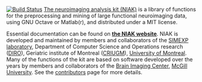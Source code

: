 [![Build Status](https://travis-ci.org/SIMEXP/niak.svg?branch=master)](https://travis-ci.org/SIMEXP/niak)
[The neuroimaging analysis kit (NIAK)](http://niak.simexp-lab.org) is a library of functions for the preprocessing and mining of large functional neuroimaging data, using GNU Octave or Matlab(r), and distributed under a MIT license. 

Essential documentation can be found on **[the NIAK website](http://niak.simexp-lab.org)**. NIAK is developed and maintained by members and collaborators of the [SIMEXP laboratory](simexp-lab.org), Department of Computer Science and Operations research ([DIRO](http://en.diro.umontreal.ca/home/)), Geriatric institute of Montreal ([CRIUGM](http://www.criugm.qc.ca/)), [University of Montreal](http://www.umontreal.ca/english/). Many of the functions of the kit are based on software developed over the years by members and collaborators of the [Brain Imaging Center](http://www.bic.mni.mcgill.ca/), [McGill University](http://www.mcgill.ca/). See the [contributors](https://github.com/SIMEXP/niak/wiki/NIAK-contributors) page for more details.
